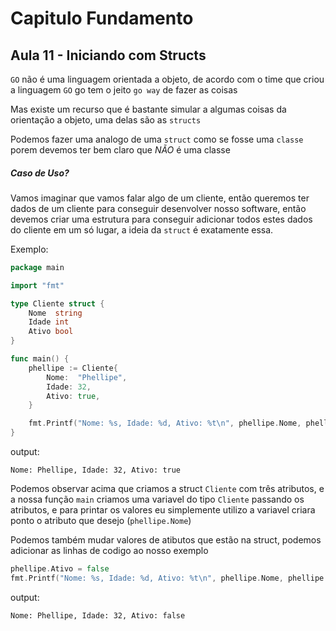 # Capitulo Fundamento
## Aula 11 - Iniciando com Structs

`GO` não é uma linguagem orientada a objeto, de acordo com o time que criou a linguagem `GO` go tem o jeito `go way` de fazer as coisas

Mas existe um recurso que é bastante simular a algumas coisas da orientação a objeto, uma delas são as `structs`

Podemos fazer uma analogo de uma `struct` como se fosse uma `classe` porem devemos ter bem claro que *NÃO* é uma classe

##### Caso de Uso? 
Vamos imaginar que vamos falar algo de um cliente, então queremos ter dados de um cliente para conseguir desenvolver nosso software, então devemos criar uma estrutura para conseguir adicionar todos estes dados do cliente em um só lugar, a ideia da `struct` é exatamente essa.

Exemplo:
```go
package main

import "fmt"

type Cliente struct {
	Nome  string
	Idade int
	Ativo bool
}

func main() {
	phellipe := Cliente{
		Nome:  "Phellipe",
		Idade: 32,
		Ativo: true,
	}

	fmt.Printf("Nome: %s, Idade: %d, Ativo: %t\n", phellipe.Nome, phellipe.Idade, phellipe.Ativo)
}
```
output:
```shell
Nome: Phellipe, Idade: 32, Ativo: true
```

Podemos observar acima que criamos a struct `Cliente` com três atributos, e a nossa função `main` criamos uma variavel do tipo `Cliente` passando os atributos, e para printar os valores eu simplemente utilizo a variavel criara ponto o atributo que desejo (`phellipe.Nome`)

Podemos também mudar valores de atibutos que estão na struct, podemos adicionar as linhas de codigo ao nosso exemplo
```go
phellipe.Ativo = false
fmt.Printf("Nome: %s, Idade: %d, Ativo: %t\n", phellipe.Nome, phellipe.Idade, phellipe.Ativo)
```
output:
```shell
Nome: Phellipe, Idade: 32, Ativo: false
```
